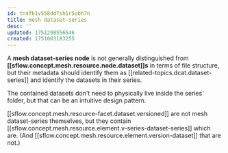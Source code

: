 ```yaml
---
id: tn4fb1v558dd7sh1r5ubh7n
title: mesh dataset-series
desc: ''
updated: 1751298556546
created: 1751003183255
---
```




A **mesh dataset-series node** is not generally distinguished from **[[sflow.concept.mesh.resource.node.dataset]]s** in terms of file structure, but their metadata should identify them as [[related-topics.dcat.dataset-series]] and identify the datasets in their series.

The contained datasets don't need to physically live inside the series' folder, but that can be an intuitive design pattern.

[[sflow.concept.mesh.resource-facet.dataset.versioned]] are not mesh dataset-series themselves, but they contain [[sflow.concept.mesh.resource.element.v-series-dataset-series]] which are. (And [[sflow.concept.mesh.resource.element.version-dataset]] that are not.) 